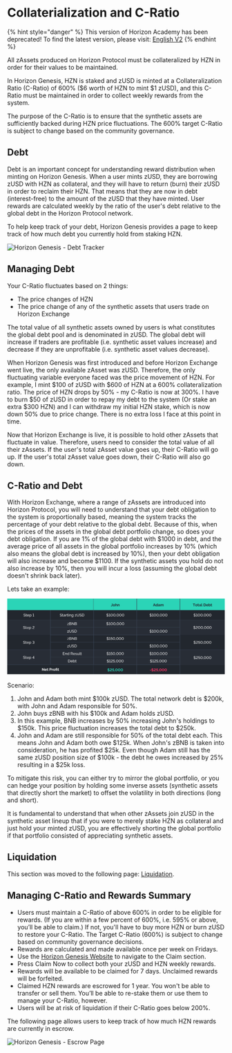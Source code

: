 # Collaterialization and C-Ratio

{% hint style="danger" %}
This version of Horizon Academy has been deprecated! To find the latest version, please visit: [English V2](https://academy.horizonprotocol.com/)
{% endhint %}

All zAssets produced on Horizon Protocol must be collateralized by HZN in order for their values to be maintained.

In Horizon Genesis, HZN is staked and zUSD is minted at a Collateralization Ratio (C-Ratio) of 600% ($6 worth of HZN to mint $1 zUSD), and this C-Ratio must be maintained in order to collect weekly rewards from the system.

The purpose of the C-Ratio is to ensure that the synthetic assets are sufficiently backed during HZN price fluctuations. The 600% target C-Ratio is subject to change based on the community governance.

## Debt

Debt is an important concept for understanding reward distribution when minting on Horizon Genesis. When a user mints zUSD, they are borrowing zUSD with HZN as collateral, and they will have to return (burn) their zUSD in order to reclaim their HZN. That means that they are now in debt (interest-free) to the amount of the zUSD that they have minted. User rewards are calculated weekly by the ratio of the user's debt relative to the global debt in the Horizon Protocol network.

To help keep track of your debt, Horizon Genesis provides a page to keep track of how much debt you currently hold from staking HZN.

![Horizon Genesis - Debt Tracker](<../../.gitbook/assets/HorizonGenesis\_6\_Debt Tracker.png>)

## Managing Debt

Your C-Ratio fluctuates based on 2 things:

* The price changes of HZN
* The price change of any of the synthetic assets that users trade on Horizon Exchange

The total value of all synthetic assets owned by users is what constitutes the global debt pool and is denominated in zUSD. The global debt will increase if traders are profitable (i.e. synthetic asset values increase) and decrease if they are unprofitable (i.e. synthetic asset values decrease).

When Horizon Genesis was first introduced and before Horizon Exchange went live, the only available zAsset was zUSD. Therefore, the only fluctuating variable everyone faced was the price movement of HZN. For example, I mint $100 of zUSD with $600 of HZN at a 600% collateralization ratio. The price of HZN drops by 50% - my C-Ratio is now at 300%. I have to burn $50 of zUSD in order to repay my debt to the system (Or stake an extra $300 HZN) and I can withdraw my initial HZN stake, which is now down 50% due to price change. There is no extra loss I face at this point in time.

Now that Horizon Exchange is live, it is possible to hold other zAssets that fluctuate in value. Therefore, users need to consider the total value of all their zAssets. If the user's total zAsset value goes up, their C-Ratio will go up. If the user's total zAsset value goes down, their C-Ratio will also go down.

## C-Ratio and Debt

With Horizon Exchange, where a range of zAssets are introduced into Horizon Protocol, you will need to understand that your debt obligation to the system is proportionally based, meaning the system tracks the percentage of your debt relative to the global debt. Because of this, when the prices of the assets in the global debt portfolio change, so does your debt obligation. If you are 1% of the global debt with $1000 in debt, and the average price of all assets in the global portfolio increases by 10% (which also means the global debt is increased by 10%), then your debt obligation will also increase and become $1100. If the synthetic assets you hold do not also increase by 10%, then you will incur a loss (assuming the global debt doesn't shrink back later).

Lets take an example:

![](../../.gitbook/assets/hzn-docs-debt.png)

Scenario:

1. John and Adam both mint $100k zUSD. The total network debt is $200k, with John and Adam responsible for 50%.
2. John buys zBNB with his $100k and Adam holds zUSD.
3. In this example, BNB increases by 50% increasing John's holdings to $150k. This price fluctuation increases the total debt to $250k.
4. John and Adam are still responsible for 50% of the total debt each. This means John and Adam both owe $125k. When John's zBNB is taken into consideration, he has profited $25k. Even though Adam still has the same zUSD position size of $100k - the debt he owes increased by 25% resulting in a $25k loss.

To mitigate this risk, you can either try to mirror the global portfolio, or you can hedge your position by holding some inverse assets (synthetic assets that directly short the market) to offset the volatility in both directions (long and short).

It is fundamental to understand that when other zAssets join zUSD in the synthetic asset lineup that if you were to merely stake HZN as collateral and just hold your minted zUSD, you are effectively shorting the global portfolio if that portfolio consisted of appreciating synthetic assets.

## Liquidation <a href="#why-is-liquidation-necessary-and-how-does-it-work" id="why-is-liquidation-necessary-and-how-does-it-work"></a>

This section was moved to the following page: [Liquidation](liquidation.md).

## Managing C-Ratio and Rewards Summary

* Users must maintain a C-Ratio of above 600% in order to be eligible for rewards. (If you are within a few percent of 600%, i.e. 595% or above, you’ll be able to claim.) If not, you'll have to buy more HZN or burn zUSD to restore your C-Ratio. The Target C-Ratio (600%) is subject to change based on community governance decisions.
* Rewards are calculated and made available once per week on Fridays.
* Use the [Horizon Genesis Website](https://genesis.horizonprotocol.com/) to navigate to the Claim section.
* Press Claim Now to collect both your zUSD and HZN weekly rewards.
* Rewards will be available to be claimed for 7 days. Unclaimed rewards will be forfeited.
* Claimed HZN rewards are escrowed for 1 year. You won't be able to transfer or sell them. You’ll be able to re-stake them or use them to manage your C-Ratio, however.
* Users will be at risk of liquidation if their C-Ratio goes below 200%.

The following page allows users to keep track of how much HZN rewards are currently in escrow.

![Horizon Genesis - Escrow Page](../../.gitbook/assets/HorizonGenesis\_7\_Escrow.png)

